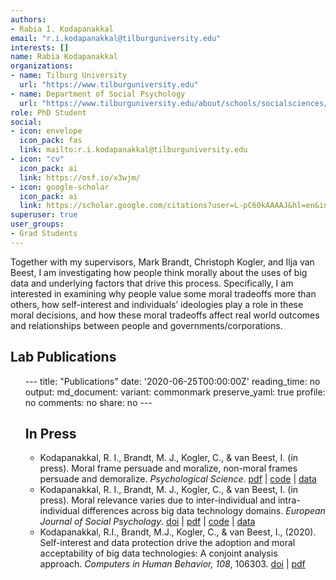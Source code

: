 ```yaml
---
authors:
- Rabia I. Kodapanakkal
email: "r.i.kodapanakkal@tilburguniversity.edu"
interests: []
name: Rabia Kodapanakkal
organizations:
- name: Tilburg University
  url: "https://www.tilburguniversity.edu"
- name: Department of Social Psychology
  url: "https://www.tilburguniversity.edu/about/schools/socialsciences/organization/departments/social-psychology"
role: PhD Student
social:
- icon: envelope
  icon_pack: fas
  link: mailto:r.i.kodapanakkal@tilburguniversity.edu
- icon: "cv"
  icon_pack: ai
  link: https://osf.io/x3wjm/
- icon: google-scholar
  icon_pack: ai
  link: https://scholar.google.com/citations?user=L-pC60kAAAAJ&hl=en&inst=3385539784813856853&oi=ao
superuser: true
user_groups:
- Grad Students
---
```


Together with my supervisors, Mark Brandt, Christoph Kogler, and Ilja van Beest, I am investigating how people think morally about the uses of big data and underlying factors that drive this process. Specifically, I am interested in examining why people value some moral tradeoffs more than others, how self-interest and individuals’ ideologies play a role in these moral decisions, and how these moral tradeoffs affect real world outcomes and relationships between people and governments/corporations.

## Lab Publications

<ul>
---
title: "Publications"
date: '2020-06-25T00:00:00Z'
reading_time: no
output:
  md_document:
    variant: commonmark
    preserve_yaml: true
profile: no
comments: no
share: no
---

## In Press

<ul>
<li>
Kodapanakkal, R. I., Brandt, M. J., Kogler, C., & van Beest, I. (in
press). Moral frame persuade and moralize, non-moral frames persuade and
demoralize. <i>Psychological Science</i>.
<a href="https://osf.io/gjup5/">pdf</a> |
<a href="https://osf.io/zt6ab/?view_only=14968af11e8641b19fa2832c4a02f477">code</a>
|
<a href="https://osf.io/zt6ab/?view_only=14968af11e8641b19fa2832c4a02f477">data</a>
<li>
Kodapanakkal, R. I., Brandt, M. J., Kogler, C., & van Beest, I. (in
press). Moral relevance varies due to inter-individual and
intra-individual differences across big data technology domains.
<i>European Journal of Social Psychology</i>.
<a href="https://doi.org/10.1002/ejsp.2814">doi</a> |
<a href="https://osf.io/5kfeg/">pdf</a> |
<a href="https://osf.io/v3j85/?view_only=43f106b0a47a4af7a15d6b2aad44d06c">code</a>
|
<a href="https://osf.io/v3j85/?view_only=43f106b0a47a4af7a15d6b2aad44d06c">data</a>
<li>
Kodapanakkal, R.I., Brandt, M.J., Kogler, C., & van Beest, I., (2020).
Self-interest and data protection drive the adoption and moral
acceptability of big data technologies: A conjoint analysis
approach. <i>Computers in Human Behavior, 108</i>, 106303.
<a href="https://doi.org/10.1016/j.chb.2020.106303">doi</a> |
<a href="https://osf.io/8rz9q/">pdf</a>
</ul>
